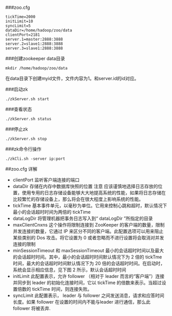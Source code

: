 ###zoo.cfg

    tickTime=2000
    initLimit=10
    syncLimit=5
    dataDir=/home/hadoop/zoo/data
    clientPort=2181
    server.1=master:2888:3888
    server.2=slave1:2888:3888
    server.3=slave1:2888:3888

###创建zookeeper data目录

    mkdir /home/hadoop/zoo/data
    
在data目录下创建myid文件，文件内容为1。和server.id的id对应。
    
###启动zk

    ./zkServer.sh start
    
###查看状态

    ./zkServer.sh status

###停止zk
    
    ./zkServer.sh stop
    
###zk命令行操作

    ./zkCli.sh -server ip:port
    
##zoo.cfg 详解

* clientPort
    监听客户端连接的端口
* dataDir
    存储在内存中数据库快照的位置
    注意 应该谨慎地选择日志存放的位置，使用专用的日志存储设备能够大大地提高系统的性能，如果将日志存储在比较繁忙的存储设备上，那么将会在很大程度上影响系统的性能。
* tickTime
    基本事件单元，以毫秒为单位。它用来控制心跳和超时，默认情况下最小的会话超时时间为两倍的 tickTime 
* dataLogDir
    将管理机器把事务日志写入到“ dataLogDir ”所指定的目录
* maxClientCnxns
    这个操作将限制连接到 ZooKeeper 的客户端的数量，限制并发连接的数量，它通过 IP 来区分不同的客户端。此配置选项可以用来阻止某些类别的 Dos 攻击。将它设置为 0 或者忽略而不进行设置将会取消对并发连接的限制
* minSessionTimeout 和 maxSessionTimeout
    最小的会话超时时间以及最大的会话超时时间。其中，最小的会话超时时间默认情况下为 2 倍的 tickTme 时间，最大的会话超时时间默认情况下为 20 倍的会话超时时间。在启动时，系统会显示相应信息，见下图 2 所示，默认会话超时时间
* initLimit
    此配置表示，允许 follower （相对于 leader 而言的“客户端”）连接并同步到 leader 的初始化连接时间，它以 tickTime 的倍数来表示。当超过设置倍数的 tickTime 时间，则连接失败。
* syncLimit
    此配置表示， leader 与 follower 之间发送消息，请求和应答时间长度。如果 follower 在设置的时间内不能与leader 进行通信，那么此 follower 将被丢弃.
